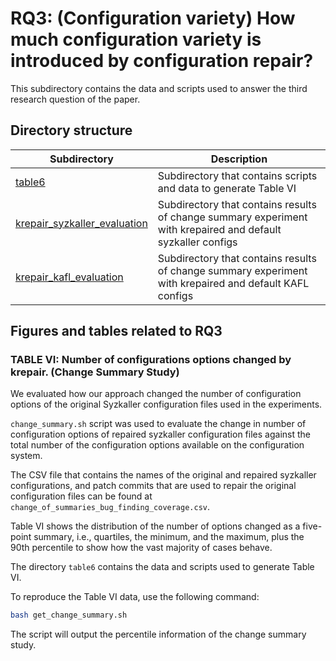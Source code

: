 # RQ3: (Configuration variety) How much configuration variety is introduced by configuration repair?
This subdirectory contains the data and scripts used to answer the third research
question of the paper.

## Directory structure
|Subdirectory|Description|
|----|----|
|[table6](table6)|Subdirectory that contains scripts and data to generate Table VI|
|[krepair_syzkaller_evaluation](krepair_syzkaller_evaluation)|Subdirectory that contains results of change summary experiment with krepaired and default syzkaller configs|
|[krepair_kafl_evaluation](krepair_kafl_evaluation)|Subdirectory that contains results of change summary experiment with krepaired and default KAFL configs|

## Figures and tables related to RQ3
### TABLE VI: Number of configurations options changed by krepair. (Change Summary Study)
We evaluated how our approach changed the number of configuration options of
the original Syzkaller configuration files used in the experiments.

`change_summary.sh` script was used to evaluate the change in number of
configuration options of repaired syzkaller configuration files against the total
number of the configuration options available on the configuration system.

The CSV file that contains the names of the original and repaired syzkaller
configurations, and patch commits that are used to repair the original
configuration files can be found at `change_of_summaries_bug_finding_coverage.csv`.

Table VI shows the distribution of the number of options changed as a five-point
summary, i.e., quartiles, the minimum, and the maximum, plus the 90th percentile
to show how the vast majority of cases behave.

The directory `table6` contains the data and scripts used to generate Table VI.

To reproduce the Table VI data, use the following command:
```bash
bash get_change_summary.sh
```
The script will output the percentile information of the change summary study.
